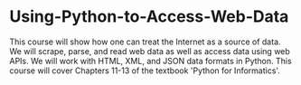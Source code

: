 # Using-Python-to-Access-Web-Data
This course will show how one can treat the Internet as a source of data. We will scrape, parse, and read web data as well as access data using web APIs. We will work with HTML, XML, and JSON data formats in Python. This course will cover Chapters 11-13 of the textbook 'Python for Informatics'.
